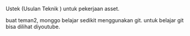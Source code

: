 Ustek (Usulan Teknik ) untuk pekerjaan asset.

buat teman2, monggo belajar sedikit menggunakan git.
untuk belajar git bisa dilihat diyoutube.
